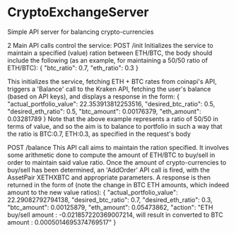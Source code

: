 # CryptoExchangeServer
Simple API server for balancing crypto-currencies 

2 Main API calls control the service:
POST /init
Initializes the service to maintain a specified (value) ration between ETH/BTC, the body should include the following 
(as an example, for maintaining a 50/50 ratio of ETH/BTC):
{
    "btc_ratio": 0.7,
    "eth_ratio": 0.3
}

This initializes the service, fetching ETH + BTC rates from coinapi's API, triggers a 'Balance' call to the Kraken API, 
fetching the user's balance (based on API keys), and displays a response in the form:
{
    "actual_portfolio_value": 22.353913812253516,
    "desired_btc_ratio": 0.5,
    "desired_eth_ratio": 0.5,
    "btc_amount": 0.00176379,
    "eth_amount": 0.03281789
}
Note that the above example represents a ratio of 50/50 in terms of value, and so the aim is to balance to portfolio in such a way that
the ratio is BTC:0.7, ETH:0.3, as specified in the request's body

POST /balance
This API call aims to maintain the ration specified. It involves some arithmetic done to compute the amount of ETH/BTC to buy/sell 
in order to maintain said value ratio. Once the amount of crypto-currencies to buy/sell has been determined, an 'AddOrder' API call 
is fired, with the AssetPair XETHXBTC and appropriate parameters. A response is then returned in the form of 
(note the change in BTC ETH amounts, which indeed amount to the new value ratios):
{
    "actual_portfolio_value": 22.29082792794138,
    "desired_btc_ratio": 0.7,
    "desired_eth_ratio": 0.3,
    "btc_amount": 0.00125879,
    "eth_amount": 0.05473862,
    "action": "ETH buy/sell amount : -0.021857220369007214, will result in converted to BTC amount : 0.0005014695374769517"
}
